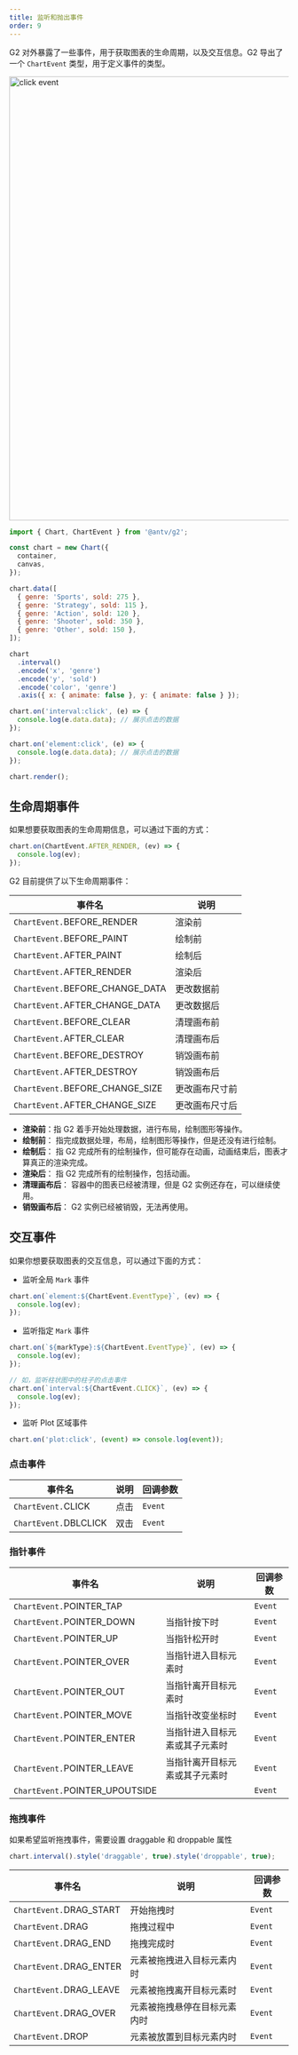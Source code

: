 ```yaml
---
title: 监听和抛出事件
order: 9
---
```


G2 对外暴露了一些事件，用于获取图表的生命周期，以及交互信息。G2 导出了一个 `ChartEvent` 类型，用于定义事件的类型。

<img alt="click event" src="https://mdn.alipayobjects.com/huamei_qa8qxu/afts/img/A*z61ZQ5DM5IUAAAAAAAAAAAAADmJ7AQ/original" width="800" />

```js
import { Chart, ChartEvent } from '@antv/g2';

const chart = new Chart({
  container,
  canvas,
});

chart.data([
  { genre: 'Sports', sold: 275 },
  { genre: 'Strategy', sold: 115 },
  { genre: 'Action', sold: 120 },
  { genre: 'Shooter', sold: 350 },
  { genre: 'Other', sold: 150 },
]);

chart
  .interval()
  .encode('x', 'genre')
  .encode('y', 'sold')
  .encode('color', 'genre')
  .axis({ x: { animate: false }, y: { animate: false } });

chart.on('interval:click', (e) => {
  console.log(e.data.data); // 展示点击的数据
});

chart.on('element:click', (e) => {
  console.log(e.data.data); // 展示点击的数据
});

chart.render();
```

## 生命周期事件

如果想要获取图表的生命周期信息，可以通过下面的方式：

```js
chart.on(ChartEvent.AFTER_RENDER, (ev) => {
  console.log(ev);
});
```

G2 目前提供了以下生命周期事件：

| 事件名                          | 说明           |
| ------------------------------- | -------------- |
| `ChartEvent.`BEFORE_RENDER      | 渲染前         |
| `ChartEvent.`BEFORE_PAINT       | 绘制前         |
| `ChartEvent.`AFTER_PAINT        | 绘制后         |
| `ChartEvent.`AFTER_RENDER       | 渲染后         |
| `ChartEvent.`BEFORE_CHANGE_DATA | 更改数据前     |
| `ChartEvent.`AFTER_CHANGE_DATA  | 更改数据后     |
| `ChartEvent.`BEFORE_CLEAR       | 清理画布前     |
| `ChartEvent.`AFTER_CLEAR        | 清理画布后     |
| `ChartEvent.`BEFORE_DESTROY     | 销毁画布前     |
| `ChartEvent.`AFTER_DESTROY      | 销毁画布后     |
| `ChartEvent.`BEFORE_CHANGE_SIZE | 更改画布尺寸前 |
| `ChartEvent.`AFTER_CHANGE_SIZE  | 更改画布尺寸后 |

- **渲染前**：指 G2 着手开始处理数据，进行布局，绘制图形等操作。
- **绘制前**： 指完成数据处理，布局，绘制图形等操作，但是还没有进行绘制。
- **绘制后**： 指 G2 完成所有的绘制操作，但可能存在动画，动画结束后，图表才算真正的渲染完成。
- **渲染后**： 指 G2 完成所有的绘制操作，包括动画。
- **清理画布后**： 容器中的图表已经被清理，但是 G2 实例还存在，可以继续使用。
- **销毁画布后**： G2 实例已经被销毁，无法再使用。

## 交互事件

如果你想要获取图表的交互信息，可以通过下面的方式：

- 监听全局 `Mark` 事件

```js
chart.on(`element:${ChartEvent.EventType}`, (ev) => {
  console.log(ev);
});
```

- 监听指定 `Mark` 事件

```js
chart.on(`${markType}:${ChartEvent.EventType}`, (ev) => {
  console.log(ev);
});

// 如，监听柱状图中的柱子的点击事件
chart.on(`interval:${ChartEvent.CLICK}`, (ev) => {
  console.log(ev);
});
```

- 监听 Plot 区域事件

```js
chart.on('plot:click', (event) => console.log(event));
```

### 点击事件

| 事件名                | 说明 | 回调参数 |
| --------------------- | ---- | -------- |
| `ChartEvent.`CLICK    | 点击 | `Event`  |
| `ChartEvent.`DBLCLICK | 双击 | `Event`  |

### 指针事件

| 事件名                         | 说明                           | 回调参数 |
| ------------------------------ | ------------------------------ | -------- |
| `ChartEvent.`POINTER_TAP       |                                | `Event`  |
| `ChartEvent.`POINTER_DOWN      | 当指针按下时                   | `Event`  |
| `ChartEvent.`POINTER_UP        | 当指针松开时                   | `Event`  |
| `ChartEvent.`POINTER_OVER      | 当指针进入目标元素时           | `Event`  |
| `ChartEvent.`POINTER_OUT       | 当指针离开目标元素时           | `Event`  |
| `ChartEvent.`POINTER_MOVE      | 当指针改变坐标时               | `Event`  |
| `ChartEvent.`POINTER_ENTER     | 当指针进入目标元素或其子元素时 | `Event`  |
| `ChartEvent.`POINTER_LEAVE     | 当指针离开目标元素或其子元素时 | `Event`  |
| `ChartEvent.`POINTER_UPOUTSIDE |                                | `Event`  |

### 拖拽事件

如果希望监听拖拽事件，需要设置 draggable 和 droppable 属性

```js
chart.interval().style('draggable', true).style('droppable', true);
```

| 事件名                  | 说明                         | 回调参数 |
| ----------------------- | ---------------------------- | -------- |
| `ChartEvent.`DRAG_START | 开始拖拽时                   | `Event`  |
| `ChartEvent.`DRAG       | 拖拽过程中                   | `Event`  |
| `ChartEvent.`DRAG_END   | 拖拽完成时                   | `Event`  |
| `ChartEvent.`DRAG_ENTER | 元素被拖拽进入目标元素内时   | `Event`  |
| `ChartEvent.`DRAG_LEAVE | 元素被拖拽离开目标元素时     | `Event`  |
| `ChartEvent.`DRAG_OVER  | 元素被拖拽悬停在目标元素内时 | `Event`  |
| `ChartEvent.`DROP       | 元素被放置到目标元素内时     | `Event`  |
